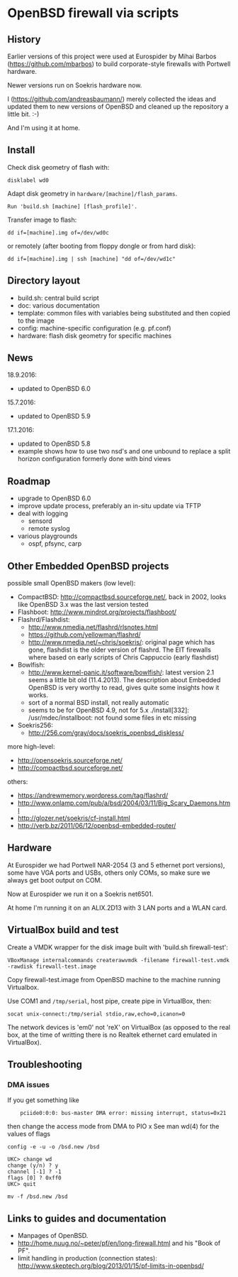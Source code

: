 # OpenBSD firewall via scripts

## History

Earlier versions of this project were used at Eurospider by 
Mihai Barbos (https://github.com/mbarbos) to build 
corporate-style firewalls with Portwell hardware.

Newer versions run on Soekris hardware now.

I (https://github.com/andreasbaumann/) merely collected 
the ideas and updated them to new versions of OpenBSD
and cleaned up the repository a little bit. :-)

And I'm using it at home.

## Install

Check disk geometry of flash with:

```
disklabel wd0
```

Adapt disk geometry in `hardware/[machine]/flash_params`.

```
Run 'build.sh [machine] [flash_profile]'.
```

Transfer image to flash:

```
dd if=[machine].img of=/dev/wd0c
```

or remotely (after booting from floppy dongle or from hard disk):

```
dd if=[machine].img | ssh [machine] "dd of=/dev/wd1c"
```

## Directory layout

- build.sh: central build script
- doc: various documentation
- template: common files with variables being substituted and then copied to the image
- config: machine-specific configuration (e.g. pf.conf)
- hardware: flash disk geometry for specific machines

## News

18.9.2016:
- updated to OpenBSD 6.0

15.7.2016:
- updated to OpenBSD 5.9

17.1.2016:
- updated to OpenBSD 5.8
- example shows how to use two nsd's and one unbound to replace a split horizon
  configuration formerly done with bind views

## Roadmap

- upgrade to OpenBSD 6.0
- improve update process, preferably an in-situ update via TFTP
- deal with logging
  - sensord
  - remote syslog
- various playgrounds
  - ospf, pfsync, carp
    
## Other Embedded OpenBSD projects

possible small OpenBSD makers (low level):

- CompactBSD: http://compactbsd.sourceforge.net/, back in 2002,
  looks like OpenBSD 3.x was the last version tested
- Flashboot: http://www.mindrot.org/projects/flashboot/
- Flashrd/Flashdist:
  - http://www.nmedia.net/flashrd/rlsnotes.html
  - https://github.com/yellowman/flashrd/
  - http://www.nmedia.net/~chris/soekris/: original page which has gone,
    flashdist is the older version of flashrd. The EIT
    firewalls where based on early scripts of Chris Cappuccio
    (early flashdist)
- Bowlfish:
  - http://www.kernel-panic.it/software/bowlfish/: latest version 2.1
    seems a little bit old (11.4.2013). The description about Embedded
    OpenBSD is very worthy to read, gives quite some insights how it works.
  - sort of a normal BSD install, not really automatic
  - seems to be for OpenBSD 4.9, not for 5.x
    ./install[332]: /usr/mdec/installboot: not found
    some files in etc missing
- Soekris256:
  - http://256.com/gray/docs/soekris_openbsd_diskless/

more high-level:

- http://opensoekris.sourceforge.net/
- http://compactbsd.sourceforge.net/

others:

- https://andrewmemory.wordpress.com/tag/flashrd/
- http://www.onlamp.com/pub/a/bsd/2004/03/11/Big_Scary_Daemons.html
- http://glozer.net/soekris/cf-install.html
- http://verb.bz/2011/06/12/openbsd-embedded-router/

## Hardware

At Eurospider we had Portwell NAR-2054 (3 and 5 ethernet port versions), some
have VGA ports and USBs, others only COMs, so make sure we always
get boot output on COM.

Now at Eurospider we run it on a Soekris net6501.

At home I'm running it on an ALIX.2D13 with 3 LAN ports and a WLAN card.

## VirtualBox build and test

Create a VMDK wrapper for the disk image built with 'build.sh firewall-test':

```
VBoxManage internalcommands createrawvmdk -filename firewall-test.vmdk -rawdisk firewall-test.image
```

Copy firewall-test.image from OpenBSD machine to the machine running Virtualbox.

Use COM1 and `/tmp/serial`, host pipe, create pipe in VirtualBox, then:

```
socat unix-connect:/tmp/serial stdio,raw,echo=0,icanon=0
```

The network devices is 'em0' not 'reX' on VirtualBox (as opposed to
the real box, at the time of writting there is no Realtek ethernet
card emulated in VirtualBox).

## Troubleshooting

### DMA issues

If you get something like

```
    pciide0:0:0: bus-master DMA error: missing interrupt, status=0x21
```

then change the access mode from DMA to PIO x
See man wd(4) for the values of flags

```
config -e -u -o /bsd.new /bsd

UKC> change wd
change (y/n) ? y
channel [-1] ? -1
flags [0] ? 0xff0
UKC> quit

mv -f /bsd.new /bsd
```

## Links to guides and documentation

- Manpages of OpenBSD.
- http://home.nuug.no/~peter/pf/en/long-firewall.html and his "Book of PF".
- limit handling in production (connection states): 
  http://www.skeptech.org/blog/2013/01/15/pf-limits-in-openbsd/
